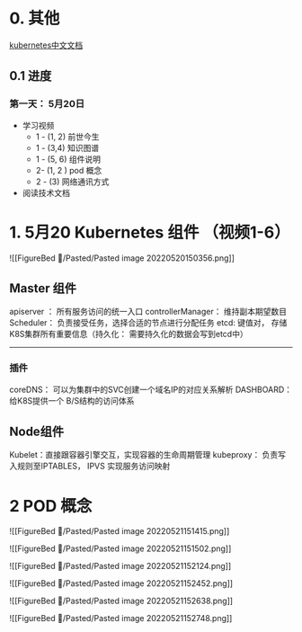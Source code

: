 # 0. 其他
[kubernetes中文文档](https://kubernetes.io/zh/docs/setup/)
## 0.1 进度
###  第一天：  5月20日
- 学习视频
	- 1 - (1, 2) 前世今生
	- 1 - (3,4) 知识图谱
	- 1 - (5, 6) 组件说明
	- 2- (1, 2 ) pod 概念
	- 2 - (3) 网络通讯方式
- 阅读技术文档



# 1. 5月20 Kubernetes 组件 （视频1-6）

![[FigureBed 🌄/Pasted/Pasted image 20220520150356.png]]

##  Master 组件
apiserver ： 所有服务访问的统一入口
controllerManager： 维持副本期望数目
Scheduler： 负责接受任务，选择合适的节点进行分配任务
etcd: 键值对， 存储K8S集群所有重要信息（持久化： 需要持久化的数据会写到etcd中）

---
### 插件
coreDNS： 可以为集群中的SVC创建一个域名IP的对应关系解析
DASHBOARD： 给K8S提供一个 B/S结构的访问体系


## Node组件
Kubelet：直接跟容器引擎交互，实现容器的生命周期管理
kubeproxy： 负责写入规则至IPTABLES， IPVS 实现服务访问映射

# 2 POD 概念

![[FigureBed 🌄/Pasted/Pasted image 20220521151415.png]]


![[FigureBed 🌄/Pasted/Pasted image 20220521151502.png]]


![[FigureBed 🌄/Pasted/Pasted image 20220521152124.png]]

![[FigureBed 🌄/Pasted/Pasted image 20220521152452.png]]

![[FigureBed 🌄/Pasted/Pasted image 20220521152638.png]]

![[FigureBed 🌄/Pasted/Pasted image 20220521152748.png]]